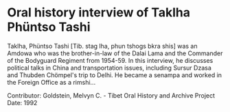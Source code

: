 # Oral history interview of Taklha Phüntso Tashi


Taklha, Phüntso Tashi [Tib. stag lha, phun tshogs bkra shis] was an Amdowa who was the brother-in-law of the Dalai Lama and the Commander of the Bodyguard Regiment from 1954-59. In this interview, he discusses political talks in China and transportation issues, including Sursur Dzasa and Thubden Chömpel's trip to Delhi. He became a senampa and worked in the Foreign Office as a rimshi...


Contributor:
                        Goldstein, Melvyn C. - Tibet Oral History and Archive Project  
Date:
1992  

